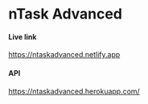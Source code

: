 # nTask Advanced

#### Live link

https://ntaskadvanced.netlify.app

#### API

https://ntaskadvanced.herokuapp.com/
